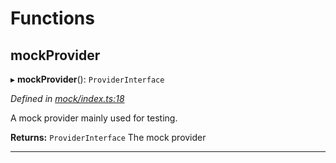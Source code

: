 

# Functions

<a id="mockprovider"></a>

##  mockProvider

▸ **mockProvider**(): `ProviderInterface`

*Defined in [mock/index.ts:18](https://github.com/polkadot-js/api/blob/a47485c/packages/rpc-provider/src/mock/index.ts#L18)*

A mock provider mainly used for testing.

**Returns:** `ProviderInterface`
The mock provider

___

